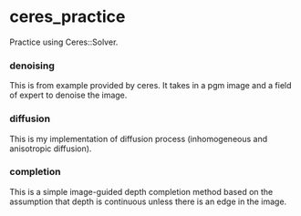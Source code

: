 # ceres_practice
Practice using Ceres::Solver.

### denoising
This is from example provided by ceres. It takes in a pgm image and a field of expert to denoise the image.

### diffusion
This is my implementation of diffusion process (inhomogeneous and anisotropic diffusion). 

### completion
This is a simple image-guided depth completion method based on the assumption that depth is continuous unless there is an edge in the image.
